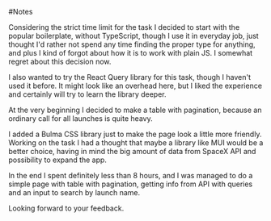 #Notes

Considering the strict time limit for the task I decided to start with the popular boilerplate, without TypeScript, though I use it in everyday job, just thought I'd rather not spend any time finding the proper type for anything, and plus I kind of forgot about how it is to work with plain JS. I somewhat regret about this decision now.

I also wanted to try the React Query library for this task, though I haven't used it before. It might look like an overhead here, but I liked the experience and certainly will try to learn the library deeper.

At the very beginning I decided to make a table with pagination, because an ordinary call for all launches is quite heavy.

I added a Bulma CSS library just to make the page look a little more friendly. Working on the task I had a thought that maybe a library like MUI would be a better choice, having in mind the big amount of data from SpaceX API and possibility to expand the app.

In the end I spent definitely less than 8 hours, and I was managed to do a simple page with table with pagination, getting info from API with queries and an input to search by launch name.

Looking forward to your feedback.
